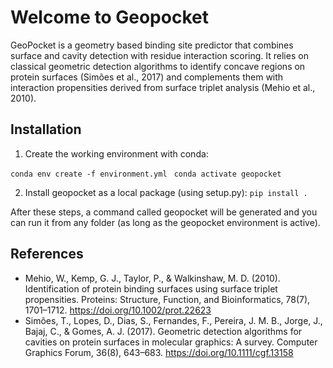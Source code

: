 # Welcome to Geopocket

GeoPocket is a geometry based binding site predictor that combines surface and cavity detection with residue interaction scoring. It relies on classical geometric detection algorithms to identify concave regions on protein surfaces (Simões et al., 2017) and complements them with interaction propensities derived from surface triplet analysis (Mehio et al., 2010). 

## Installation
1. Create the working environment with conda:

``conda env create -f environment.yml ``
  `` conda activate geopocket ``

2. Install geopocket as a local package (using setup.py):
``pip install . ``

After these steps, a command called geopocket will be generated and you can run it from any folder (as long as the geopocket environment is active).

   
## References 
- Mehio, W., Kemp, G. J., Taylor, P., & Walkinshaw, M. D. (2010). Identification of protein binding surfaces using surface triplet propensities. Proteins: Structure, Function, and Bioinformatics, 78(7), 1701–1712. https://doi.org/10.1002/prot.22623
- Simões, T., Lopes, D., Dias, S., Fernandes, F., Pereira, J. M. B., Jorge, J., Bajaj, C., & Gomes, A. J. (2017). Geometric detection algorithms for cavities on protein surfaces in molecular graphics: A survey. Computer Graphics Forum, 36(8), 643–683. https://doi.org/10.1111/cgf.13158
